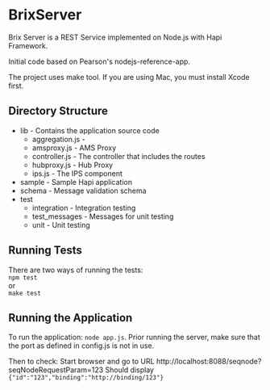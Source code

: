 BrixServer
==========

Brix Server is a REST Service implemented on Node.js with Hapi Framework.

Initial code based on Pearson's nodejs-reference-app.

The project uses make tool. If you are using Mac, you must install Xcode first.

Directory Structure
-------------------
- lib    - Contains the application source code
  - aggregation.js - 
  - amsproxy.js    - AMS Proxy
  - controller.js  - The controller that includes the routes
  - hubproxy.js    - Hub Proxy
  - ips.js         - The IPS component
- sample - Sample Hapi application
- schema - Message validation schema
- test
  - integration   - Integration testing
  - test_messages - Messages for unit testing
  - unit          - Unit testing

Running Tests
-------------
There are two ways of running the tests:  
  `npm test`  
or  
  `make test`

Running the Application
-----------------------
To run the application:
`node app.js`.
Prior running the server, make sure that the port as defined in config.js is not in use.

Then to check: Start browser and go to URL http://localhost:8088/seqnode?seqNodeRequestParam=123
Should display  
`{"id":"123","binding":"http://binding/123"}`